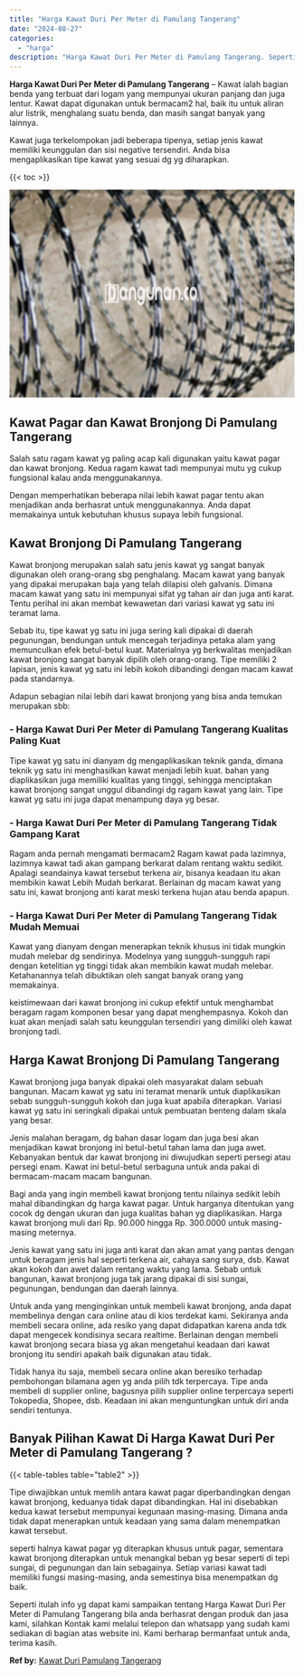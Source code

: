 ```yaml
---
title: "Harga Kawat Duri Per Meter di Pamulang Tangerang"
date: "2024-08-27"
categories: 
  - "harga"
description: "Harga Kawat Duri Per Meter di Pamulang Tangerang. Seperti itulah info yg dapat kami sampaikan tentang Harga Kawat Duri Per Meter di Pamulang Tangerang bila a..."
---
```


**Harga Kawat Duri Per Meter di Pamulang Tangerang** – Kawat ialah bagian benda yang terbuat dari logam yang mempunyai ukuran panjang dan juga lentur. Kawat dapat digunakan untuk bermacam2 hal, baik itu untuk aliran alur listrik, menghalang suatu benda, dan masih sangat banyak yang lainnya.

Kawat juga terkelompokan jadi beberapa tipenya, setiap jenis kawat memiliki keunggulan dan sisi negative tersendiri. Anda bisa mengaplikasikan tipe kawat yang sesuai dg yg diharapkan.

{{< toc >}}

![Harga Kawat Duri Per Meter di Pamulang Tangerang](/images/jual-kawat-murah32.png)

## Kawat Pagar dan Kawat Bronjong Di Pamulang Tangerang

Salah satu ragam kawat yg paling acap kali digunakan yaitu kawat pagar dan kawat bronjong. Kedua ragam kawat tadi mempunyai mutu yg cukup fungsional kalau anda menggunakannya.

Dengan memperhatikan beberapa nilai lebih kawat pagar tentu akan menjadikan anda berhasrat untuk menggunakannya. Anda dapat memakainya untuk kebutuhan khusus supaya lebih fungsional.

## Kawat Bronjong Di Pamulang Tangerang

Kawat bronjong merupakan salah satu jenis kawat yg sangat banyak digunakan oleh orang-orang sbg penghalang. Macam kawat yang banyak yang dipakai merupakan baja yang telah dilapisi oleh galvanis. Dimana macam kawat yang satu ini mempunyai sifat yg tahan air dan juga anti karat. Tentu perihal ini akan membat kewawetan dari variasi kawat yg satu ini teramat lama.

Sebab itu, tipe kawat yg satu ini juga sering kali dipakai di daerah pegunungan, bendungan untuk mencegah terjadinya petaka alam yang memunculkan efek betul-betul kuat. Materialnya yg berkwalitas menjadikan kawat bronjong sangat banyak dipilih oleh orang-orang. Tipe memiliki 2 lapisan, jenis kawat yg satu ini lebih kokoh dibandingi dengan macam kawat pada standarnya.

Adapun sebagian nilai lebih dari kawat bronjong yang bisa anda temukan merupakan sbb:

### \- Harga Kawat Duri Per Meter di Pamulang Tangerang Kualitas Paling Kuat

Tipe kawat yg satu ini dianyam dg mengaplikasikan teknik ganda, dimana teknik yg satu ini menghasilkan kawat menjadi lebih kuat. bahan yang diaplikasikan juga memiliki kualitas yang tinggi, sehingga menciptakan kawat bronjong sangat unggul dibandingi dg ragam kawat yang lain. Tipe kawat yg satu ini juga dapat menampung daya yg besar.

### \- Harga Kawat Duri Per Meter di Pamulang Tangerang Tidak Gampang Karat

Ragam anda pernah mengamati bermacam2 Ragam kawat pada lazimnya, lazimnya kawat tadi akan gampang berkarat dalam rentang waktu sedikit. Apalagi seandainya kawat tersebut terkena air, bisanya keadaan itu akan membikin kawat Lebih Mudah berkarat. Berlainan dg macam kawat yang satu ini, kawat bronjong anti karat meski terkena hujan atau benda apapun.

### \- Harga Kawat Duri Per Meter di Pamulang Tangerang Tidak Mudah Memuai

Kawat yang dianyam dengan menerapkan teknik khusus ini tidak mungkin mudah melebar dg sendirinya. Modelnya yang sungguh-sungguh rapi dengan ketelitian yg tinggi tidak akan membikin kawat mudah melebar. Ketahanannya telah dibuktikan oleh sangat banyak orang yang memakainya.

keistimewaan dari kawat bronjong ini cukup efektif untuk menghambat beragam ragam komponen besar yang dapat menghempasnya. Kokoh dan kuat akan menjadi salah satu keunggulan tersendiri yang dimiliki oleh kawat bronjong tadi.

## Harga Kawat Bronjong Di Pamulang Tangerang

Kawat bronjong juga banyak dipakai oleh masyarakat dalam sebuah bangunan. Macam kawat yg satu ini teramat menarik untuk diaplikasikan sebab sungguh-sungguh kokoh dan juga kuat apabila diterapkan. Variasi kawat yg satu ini seringkali dipakai untuk pembuatan benteng dalam skala yang besar.

Jenis malahan beragam, dg bahan dasar logam dan juga besi akan menjadikan kawat bronjong ini betul-betul tahan lama dan juga awet. Kebanyakan bentuk dar kawat bronjong ini diwujudkan seperti persegi atau persegi enam. Kawat ini betul-betul serbaguna untuk anda pakai di bermacam-macam macam bangunan.

Bagi anda yang ingin membeli kawat bronjong tentu nilainya sedikit lebih mahal dibandingkan dg harga kawat pagar. Untuk harganya ditentukan yang cocok dg dengan ukuran dan juga kualitas bahan yg diaplikasikan. Harga kawat bronjong muli dari Rp. 90.000 hingga Rp. 300.0000 untuk masing-masing meternya.

Jenis kawat yang satu ini juga anti karat dan akan amat yang pantas dengan untuk beragam jenis hal seperti terkena air, cahaya sang surya, dsb. Kawat akan kokoh dan awet dalam rentang waktu yang lama. Sebab untuk bangunan, kawat bronjong juga tak jarang dipakai di sisi sungai, pegunungan, bendungan dan daerah lainnya.

Untuk anda yang menginginkan untuk membeli kawat bronjong, anda dapat membelinya dengan cara online atau di kios terdekat kami. Sekiranya anda membeli secara online, ada resiko yang dapat didapatkan karena anda tdk dapat mengecek kondisinya secara realtime. Berlainan dengan membeli kawat bronjong secara biasa yg akan mengetahui keadaan dari kawat bronjong itu sendiri apakah baik digunakan atau tidak.

Tidak hanya itu saja, membeli secara online akan beresiko terhadap pembohongan bilamana agen yg anda pilih tdk terpercaya. Tipe anda membeli di supplier online, bagusnya pilih supplier online terpercaya seperti Tokopedia, Shopee, dsb. Keadaan ini akan menguntungkan untuk diri anda sendiri tentunya.

## Banyak Pilihan Kawat Di Harga Kawat Duri Per Meter di Pamulang Tangerang ?

{{< table-tables table="table2" >}}

Tipe diwajibkan untuk memlih antara kawat pagar diperbandingkan dengan kawat bronjong, keduanya tidak dapat dibandingkan. Hal ini disebabkan kedua kawat tersebut mempunyai kegunaan masing-masing. Dimana anda tidak dapat menerapkan untuk keadaan yang sama dalam menempatkan kawat tersebut.

seperti halnya kawat pagar yg diterapkan khusus untuk pagar, sementara kawat bronjong diterapkan untuk menangkal beban yg besar seperti di tepi sungai, di pegunungan dan lain sebagainya. Setiap variasi kawat tadi memiliki fungsi masing-masing, anda semestinya bisa menempatkan dg baik.

Seperti itulah info yg dapat kami sampaikan tentang Harga Kawat Duri Per Meter di Pamulang Tangerang bila anda berhasrat dengan produk dan jasa kami, silahkan Kontak kami melalui telepon dan whatsapp yang sudah kami sediakan di bagian atas website ini. Kami berharap bermanfaat untuk anda, terima kasih.

**Ref by:** [Kawat Duri Pamulang Tangerang](https://id.wikipedia.org/wiki/Kawat)
